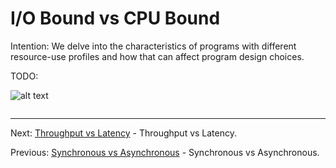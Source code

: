 # I/O Bound vs CPU Bound

Intention: We delve into the characteristics of programs with different resource-use profiles and how that can 
affect program design choices.

TODO:

![alt text](../../etc/multithreading/img.png "Img")

```java

```

<hr>

Next: [Throughput vs Latency](chapter_7.md "Throughput vs Latency") - Throughput vs Latency.

Previous: [Synchronous vs Asynchronous](chapter_5.md "Synchronous vs Asynchronous") - Synchronous vs Asynchronous.